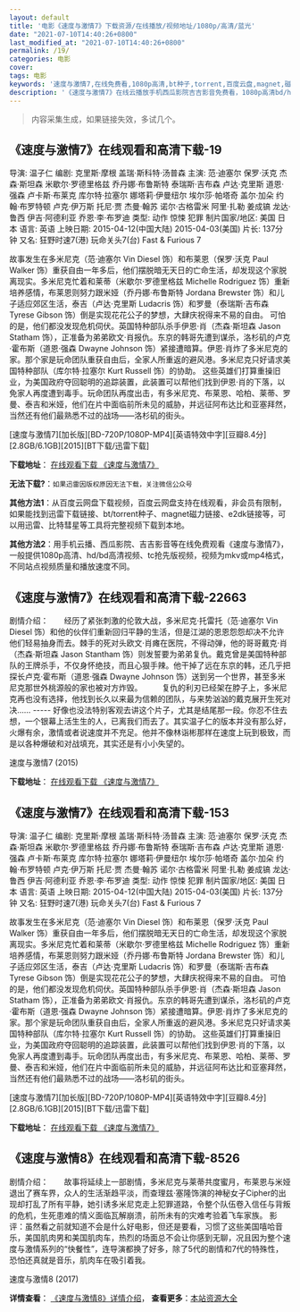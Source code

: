 ```yaml
---
layout: default
title: '电影《速度与激情7》下载资源/在线播放/视频地址/1080p/高清/蓝光'
date: "2021-07-10T14:40:26+0800"
last_modified_at: "2021-07-10T14:40:26+0800"
permalink: /19/
categories: 电影
cover:
tags: 电影
keywords: '速度与激情7,在线免费看,1080p高清,bt种子,torrent,百度云盘,magnet,磁力链,迅雷下载资源'
description: '《速度与激情7》在线云播放手机西瓜影院吉吉影音免费看，1080p高清bd/hd未删减完整版和tc抢先枪版，mkv/mp4格式，附带bt/torrent种子、magnet/磁力链、百度云盘、网盘资源迅雷下载链接'
---
```


>内容采集生成，如果链接失效，多试几个。


## 《速度与激情7》在线观看和高清下载-19

导演: 温子仁 编剧: 克里斯·摩根 盖瑞·斯科特·汤普森 主演: 范·迪塞尔 保罗·沃克 杰森·斯坦森 米歇尔·罗德里格兹 乔丹娜·布鲁斯特 泰瑞斯·吉布森 卢达·克里斯 道恩·强森 卢卡斯·布莱克 库尔特·拉塞尔 娜塔莉·伊曼纽尔 埃尔莎·帕塔奇 盖尔·加朵 约翰·布罗特顿 卢克·伊万斯 托尼·贾 杰曼·翰苏 诺尔·古格雷米 阿里·扎勒 姜成镐 龙达·鲁西 伊吉·阿德利亚 乔恩·李·布罗迪 类型: 动作 惊悚 犯罪 制片国家/地区: 美国 日本 语言: 英语 上映日期: 2015-04-12(中国大陆) 2015-04-03(美国) 片长: 137分钟 又名: 狂野时速7(港) 玩命关头7(台) Fast & Furious 7

故事发生在多米尼克（范·迪塞尔 Vin Diesel 饰）和布莱恩（保罗·沃克 Paul Walker 饰）重获自由一年多后，他们摆脱暗无天日的亡命生活，却发现这个家脱离现实。多米尼克忙着和莱蒂（米歇尔·罗德里格兹 Michelle Rodriguez 饰）重新培养感情，布莱恩则努力跟米娅（乔丹娜·布鲁斯特 Jordana Brewster 饰）和儿子适应郊区生活，泰吉（卢达·克里斯 Ludacris 饰）和罗曼（泰瑞斯·吉布森 Tyrese Gibson 饰）倒是实现花花公子的梦想，大肆庆祝得来不易的自由。 可怕的是，他们都没发现危机伺伏。英国特种部队杀手伊恩·肖（杰森·斯坦森 Jason Statham 饰），正准备为弟弟欧文·肖报仇。东京的韩哥先遭到谋杀，洛杉矶的卢克·霍布斯（道恩·强森 Dwayne Johnson 饰）紧接遭暗算。伊恩·肖炸了多米尼克的家。那个家是玩命团队重获自由后，全家人所重返的避风港。多米尼克只好请求美国特种部队（库尔特·拉塞尔 Kurt Russell 饰）的协助。 这些英雄们打算重操旧业，为美国政府夺回聪明的追踪装置，此装置可以帮他们找到伊恩·肖的下落，以免家人再度遭到毒手。玩命团队再度出击，有多米尼克、布莱恩、哈柏、莱蒂、罗曼、泰吉和米娅，他们在片中面临前所未见的威胁，并远征阿布达比和亚塞拜然，当然还有他们最熟悉不过的战场——洛杉矶的街头。


[速度与激情7][加长版][BD-720P/1080P-MP4][英语特效中字][豆瓣8.4分][2.8GB/6.1GB][2015][BT下载/迅雷下载]

**下载地址**： [在线观看下载 《速度与激情7》](https://www.btdx8.com/torrent/fast_furious_7_2015.html) 


**无法下载?**：`如果迅雷因版权原因无法下载，关注微信公众号 `

**其他方法1**：从百度云网盘下载视频，百度云网盘支持在线观看，非会员有限制，如果能找到迅雷下载链接、bt/torrent种子、magnet磁力链接、e2dk链接等，可以用迅雷、比特彗星等工具将完整视频下载到本地。

**其他方法2**：用手机云播、西瓜影院、吉吉影音等在线免费观看《速度与激情7》，一般提供1080p高清、hd/bd高清视频、tc抢先版视频，视频为mkv或mp4格式，不同站点视频质量和播放速度不同。


## 《速度与激情7》在线观看和高清下载-22663

剧情介绍：　　经历了紧张刺激的伦敦大战，多米尼克·托雷托（范·迪塞尔 Vin Diesel 饰）和他的伙伴们重新回归平静的生活，但是江湖的恩恩怨怨却决不允许他们轻易抽身而去。棘手的死对头欧文·肖瘫在医院，不得动弹，他的哥哥戴克·肖（杰森·斯坦森 Jason Stantham 饰）则发誓要为弟弟复仇。戴克曾是美国特种部队的王牌杀手，不仅身怀绝技，而且心狠手辣。他干掉了远在东京的韩，还几乎把探长卢克·霍布斯（道恩·强森 Dwayne Johnson 饰）送到另一个世界，甚至多米尼克那世外桃源般的家也被对方炸毁。  　　复仇的利刃已经架在脖子上，多米尼克再也没有选择，他找到长久以来最为信赖的团队，与来势汹汹的戴克展开生死对决…… ----- 好像也没法特别客观去讲这个片子，尤其是结尾那一段。你忍不住去想，一个银幕上活生生的人，已离我们而去了。其实温子仁的版本并没有那么好，火爆有余，激情或者说速度并不充足。他并不像林诣彬那样在速度上玩到极致，而是以各种爆破和对战填充，其实还是有小小失望的。


速度与激情7 (2015)

**下载地址**： [在线观看下载 《速度与激情7》](https://www.btbtdy.me/btdy/dy344.html) 


## 《速度与激情7》在线观看和高清下载-153

导演: 温子仁 编剧: 克里斯·摩根 盖瑞·斯科特·汤普森 主演: 范·迪塞尔 保罗·沃克 杰森·斯坦森 米歇尔·罗德里格兹 乔丹娜·布鲁斯特 泰瑞斯·吉布森 卢达·克里斯 道恩·强森 卢卡斯·布莱克 库尔特·拉塞尔 娜塔莉·伊曼纽尔 埃尔莎·帕塔奇 盖尔·加朵 约翰·布罗特顿 卢克·伊万斯 托尼·贾 杰曼·翰苏 诺尔·古格雷米 阿里·扎勒 姜成镐 龙达·鲁西 伊吉·阿德利亚 乔恩·李·布罗迪 类型: 动作 惊悚 犯罪 制片国家/地区: 美国 日本 语言: 英语 上映日期: 2015-04-12(中国大陆) 2015-04-03(美国) 片长: 137分钟 又名: 狂野时速7(港) 玩命关头7(台) Fast & Furious 7

故事发生在多米尼克（范·迪塞尔 Vin Diesel 饰）和布莱恩（保罗·沃克 Paul Walker 饰）重获自由一年多后，他们摆脱暗无天日的亡命生活，却发现这个家脱离现实。多米尼克忙着和莱蒂（米歇尔·罗德里格兹 Michelle Rodriguez 饰）重新培养感情，布莱恩则努力跟米娅（乔丹娜·布鲁斯特 Jordana Brewster 饰）和儿子适应郊区生活，泰吉（卢达·克里斯 Ludacris 饰）和罗曼（泰瑞斯·吉布森 Tyrese Gibson 饰）倒是实现花花公子的梦想，大肆庆祝得来不易的自由。 可怕的是，他们都没发现危机伺伏。英国特种部队杀手伊恩·肖（杰森·斯坦森 Jason Statham 饰），正准备为弟弟欧文·肖报仇。东京的韩哥先遭到谋杀，洛杉矶的卢克·霍布斯（道恩·强森 Dwayne Johnson 饰）紧接遭暗算。伊恩·肖炸了多米尼克的家。那个家是玩命团队重获自由后，全家人所重返的避风港。多米尼克只好请求美国特种部队（库尔特·拉塞尔 Kurt Russell 饰）的协助。 这些英雄们打算重操旧业，为美国政府夺回聪明的追踪装置，此装置可以帮他们找到伊恩·肖的下落，以免家人再度遭到毒手。玩命团队再度出击，有多米尼克、布莱恩、哈柏、莱蒂、罗曼、泰吉和米娅，他们在片中面临前所未见的威胁，并远征阿布达比和亚塞拜然，当然还有他们最熟悉不过的战场——洛杉矶的街头。


[速度与激情7][加长版][BD-720P/1080P-MP4][英语特效中字][豆瓣8.4分][2.8GB/6.1GB][2015][BT下载/迅雷下载]

**下载地址**： [在线观看下载 《速度与激情7》](https://www.btdx8.com/torrent/fast_furious_7_2015.html) 


## 《速度与激情8》在线观看和高清下载-8526

剧情介绍：　　故事将延续上一部剧情，多米尼克与莱蒂共度蜜月，布莱恩与米娅退出了赛车界，众人的生活渐趋平淡，而查理兹·塞隆饰演的神秘女子Cipher的出现却打乱了所有平静，她引诱多米尼克走上犯罪道路，令整个队伍卷入信任与背叛的危机，生死患难的情义面临瓦解崩溃，前所未有的灾难考验着飞车家族。 影评：虽然看之前就知道不会是什么好电影，但还是要看，习惯了这些美国嘻哈音乐，美国肌肉男和美国肌肉车，热烈的场面总不会让你感到无聊，况且因为整个速度与激情系列的“快餐性”，连导演都换了好多，除了5代的剧情和7代的特殊性，恐怕还真就是音乐，肌肉车在吸引着我。


速度与激情8 (2017)

**详情查看**： [《速度与激情8》详情介绍](/movie/8526/)， **查看更多**：[本站资源大全](/movie/t/all/)

